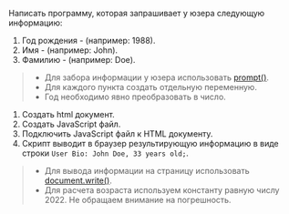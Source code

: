 Написать программу, которая запрашивает у юзера следующую информацию:
   1. Год рождения - (например: 1988).
   2. Имя - (например: John).
   3. Фамилию - (например: Doe).

> * Для забора информации у юзера использовать [prompt()](https://learn.javascript.ru/alert-prompt-confirm#prompt).
> * Для каждого пункта создать отдельную переменную.
> * Год необходимо явно преобразовать в число.

1. Создать html документ.
2. Создать JavaScript файл.
3. Подключить JavaScript файл к HTML документу.
4. Скрипт выводит в браузер результирующую информацию в виде строки `User Bio: John Doe, 33 years old;`.

> * Для вывода информации на страницу использовать [document.write()](https://https://learn.javascript.ru/document-write).
> * Для расчета возраста используем константу равную числу 2022. Не обращаем внимание на погрешность.

